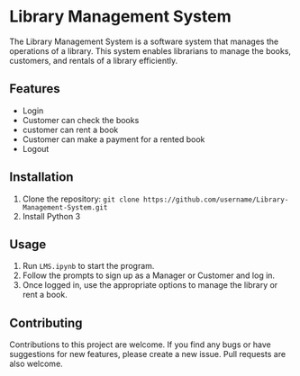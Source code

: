 
# Library Management System

The Library Management System is a software system that manages the operations of a library. This system enables librarians to manage the books, customers, and rentals of a library efficiently.

## Features

- Login
- Customer can check the books
- customer can rent a book
- Customer can make a payment for a rented book
- Logout

## Installation

1. Clone the repository: `git clone https://github.com/username/Library-Management-System.git`
2. Install Python 3


## Usage

1. Run `LMS.ipynb` to start the program.
2. Follow the prompts to sign up as a Manager or Customer and log in.
3. Once logged in, use the appropriate options to manage the library or rent a book.

## Contributing

Contributions to this project are welcome. If you find any bugs or have suggestions for new features, please create a new issue. Pull requests are also welcome.

